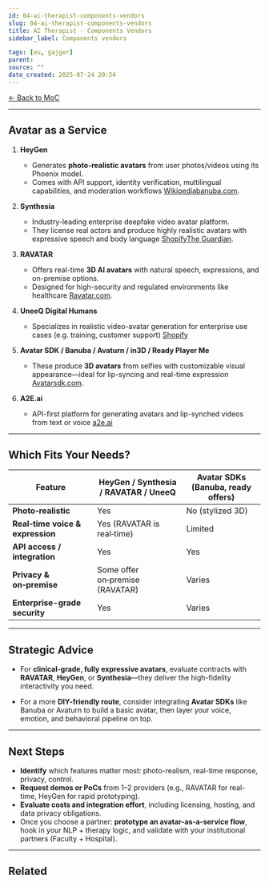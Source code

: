 ```yaml
---
id: 04-ai-therapist-components-vendors
slug: 04-ai-therapist-components-vendors
title: AI Therapist - Components Vendors
sidebar_label: Components vendors

tags: [eu, gajger]
parent:
source: ""
date_created: 2025-07-24 20:54
---
```

[← Back to MoC](/docs/)

---
## Avatar as a Service

1. **HeyGen**
    - Generates **photo-realistic avatars** from user photos/videos using its Phoenix model.
    - Comes with API support, identity verification, multilingual capabilities, and moderation workflows [Wikipedia](https://en.wikipedia.org/wiki/HeyGen)[banuba.com](https://www.tavus.io/post/avatar-api).
        
2. **Synthesia**
    - Industry-leading enterprise deepfake video avatar platform.
    - They license real actors and produce highly realistic avatars with expressive speech and body language [Shopify](https://www.shopify.com/blog/best-ai-avatar-generator?utm_source=chatgpt.com)[The Guardian](https://www.theguardian.com/technology/2025/apr/10/ai-avatar-generator-synthesia-video-footage-shutterstock?utm_source=chatgpt.com).
        
3. **RAVATAR**
    - Offers real-time **3D AI avatars** with natural speech, expressions, and on-premise options.
    - Designed for high-security and regulated environments like healthcare [Ravatar.com](https://ravatar.com/).
        
4. **UneeQ Digital Humans**
    - Specializes in realistic video-avatar generation for enterprise use cases (e.g. training, customer support) [Shopify](https://www.shopify.com/blog/best-ai-avatar-generator)
        
5. **Avatar SDK / Banuba / Avaturn / in3D / Ready Player Me**
    - These produce **3D avatars** from selfies with customizable visual appearance—ideal for lip-syncing and real-time expression [Avatarsdk.com](https://avatarsdk.com/).
        
6. **A2E.ai**
    - API-first platform for generating avatars and lip-synched videos from text or voice [a2e.ai](https://www.a2e.ai/)

---
## Which Fits Your Needs?

|Feature|HeyGen / Synthesia / RAVATAR / UneeQ|Avatar SDKs (Banuba, ready offers)|
|---|---|---|
|**Photo‑realistic**|Yes|No (stylized 3D)|
|**Real‑time voice & expression**|Yes (RAVATAR is real‑time)|Limited|
|**API access / integration**|Yes|Yes|
|**Privacy & on‑premise**|Some offer on‑premise (RAVATAR)|Varies|
|**Enterprise-grade security**|Yes|Varies|

---
## Strategic Advice

- For **clinical-grade, fully expressive avatars**, evaluate contracts with **RAVATAR**, **HeyGen**, or **Synthesia**—they deliver the high-fidelity interactivity you need.
    
- For a more **DIY-friendly route**, consider integrating **Avatar SDKs** like Banuba or Avaturn to build a basic avatar, then layer your voice, emotion, and behavioral pipeline on top.

---
## Next Steps

- **Identify** which features matter most: photo-realism, real-time response, privacy, control.
- **Request demos or PoCs** from 1–2 providers (e.g., RAVATAR for real-time, HeyGen for rapid prototyping).
- **Evaluate costs and integration effort**, including licensing, hosting, and data privacy obligations.
- Once you choose a partner: **prototype an avatar-as-a-service flow**, hook in your NLP + therapy logic, and validate with your institutional partners (Faculty + Hospital).

---
## Related
